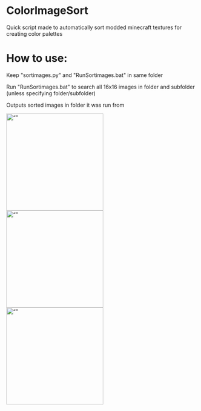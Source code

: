 # ColorImageSort

Quick script made to automatically sort modded minecraft textures for creating color palettes


# How to use:

Keep "sortimages.py" and "RunSortimages.bat" in same folder

Run "RunSortimages.bat" to search all 16x16 images in folder and subfolder (unless specifying folder/subfolder)

Outputs sorted images in folder it was run from

<div class="row">
  <img src="https://user-images.githubusercontent.com/104013959/232329759-1ba81e3f-88c5-4904-bb7c-bac1c640e4fd.png" alt= “” width="256" height="256">
  <img src="https://user-images.githubusercontent.com/104013959/232329758-6631687d-af35-4fab-93b6-1978a19f56c9.png" alt= “” width="256" height="256">
  <img src="https://user-images.githubusercontent.com/104013959/232329761-e53094fd-1d7f-4685-b8eb-4b2b57c40289.png" alt= “” width="256" height="256">
</div>

